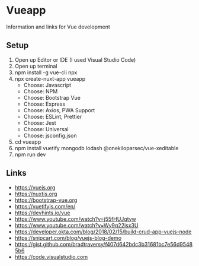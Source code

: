 # Vueapp
Information and links for Vue development

## Setup

1. Open up Editor or IDE (I used Visual Studio Code)
1. Open up terminal
1. npm install -g vue-cli npx
2. npx create-nuxt-app vueapp
   - Choose: Javascript
   - Choose: NPM
   - Choose: Bootstrap Vue
   - Choose: Express
   - Choose: Axios, PWA Support
   - Choose: ESLint, Prettier
   - Choose: Jest
   - Choose: Universal
   - Choose: jsconfig.json
1. cd vueapp
1. npm install vuetify mongodb lodash @onekiloparsec/vue-xeditable
1. npm run dev

## Links

* https://vuejs.org
* https://nuxtjs.org
* https://bootstrap-vue.org
* https://vuetifyjs.com/en/
* https://devhints.io/vue
* https://www.youtube.com/watch?v=j55fHUJqtyw
* https://www.youtube.com/watch?v=Wy9q22isx3U
* https://developer.okta.com/blog/2018/02/15/build-crud-app-vuejs-node
* https://snipcart.com/blog/vuejs-blog-demo
* https://gist.github.com/bradtraversy/f407d642bdc3b31681bc7e56d95485b6
* https://code.visualstudio.com
